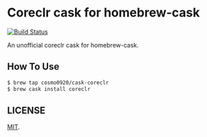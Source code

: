 Coreclr cask for homebrew-cask
===

[![Build Status](https://travis-ci.org/cosmo0920/homebrew-cask-coreclr.svg?branch=master)](https://travis-ci.org/cosmo0920/homebrew-cask-coreclr)

An unofficial coreclr cask for homebrew-cask.

## How To Use

```bash
$ brew tap cosmo0920/cask-coreclr
$ brew cask install coreclr
```

## LICENSE

[MIT](LICENSE).
